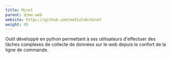 ```yaml
---
title: Minet
parent: dime-web
website: https://github.com/medialab/minet
weight: 45
---
```


Outil développé en python permettant à ses utilisateurs d'effectuer des tâches complexes de collecte de données sur le web depuis le confort de la ligne de commande.
